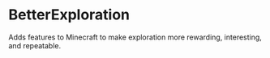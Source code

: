 # BetterExploration
Adds features to Minecraft to make exploration more rewarding, interesting, and repeatable.
